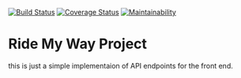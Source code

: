 [![Build Status](https://travis-ci.org/jojitoon/ride-my-way-api.svg?branch=version1)](https://travis-ci.org/jojitoon/ride-my-way-api) [![Coverage Status](https://coveralls.io/repos/github/jojitoon/ride-my-way-api/badge.svg?branch=version1)](https://coveralls.io/github/jojitoon/ride-my-way-api?branch=version1) [![Maintainability](https://api.codeclimate.com/v1/badges/655570f8071f01f4a04b/maintainability)](https://codeclimate.com/github/jojitoon/ride-my-way-api/maintainability)

# Ride My Way Project

this is just a simple implementaion of API endpoints for the front end.
